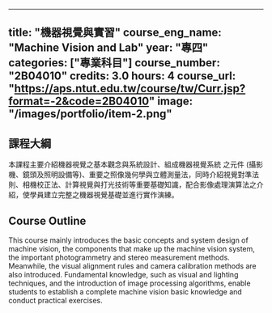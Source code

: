 
---
title: "機器視覺與實習"
course_eng_name: "Machine Vision and Lab"
year: "專四"
categories: ["專業科目"]
course_number: "2B04010"
credits: 3.0
hours: 4
course_url: "https://aps.ntut.edu.tw/course/tw/Curr.jsp?format=-2&code=2B04010"
image: "/images/portfolio/item-2.png"
---

## 課程大綱

本課程主要介紹機器視覺之基本觀念與系統設計、組成機器視覺系統 之元件 (攝影機、鏡頭及照明設備等)、重要之照像幾何學與立體測量法，同時介紹視覺對準法則、相機校正法、計算視覺與打光技術等重要基礎知識，配合影像處理演算法之介紹，使學員建立完整之機器視覺基礎並進行實作演練。

## Course Outline

This course mainly introduces the basic concepts and system design of machine vision, the components that make up the machine vision system, the important photogrammetry and stereo measurement methods. Meanwhile, the visual alignment rules and camera calibration methods are also introduced. Fundamental knowledge, such as visual and lighting techniques, and the introduction of image processing algorithms, enable students to establish a complete machine vision basic knowledge and conduct practical exercises.
